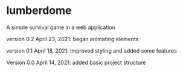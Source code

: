 # lumberdome
A simple survival game in a web application

version 0.2 April 23, 2021:
began animating elements

version 0.1 April 18, 2021:
improved styling and added some features

Version 0.0 April 14, 2021:
added basic project structure 